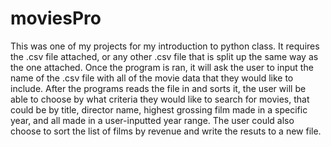 # moviesPro
This was one of my projects for my introduction to python class. It requires the .csv file attached, or any other .csv file that is split up the same way as the one attached. Once the program is ran, it will ask the user to input the name of the .csv file with all of the movie data that they would like to include. After the programs reads the file in and sorts it, the user will be able to choose by what criteria they would like to search for movies, that could be by title, director name, highest grossing film made in a specific year, and all made in a user-inputted year range. The user could also choose to sort the list of films by revenue and write the resuts to a new file.
